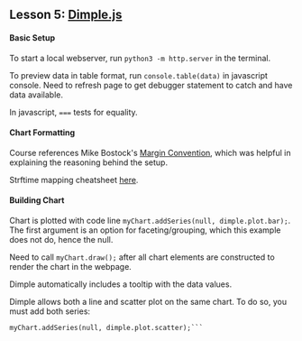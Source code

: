 ## Lesson 5: [Dimple.js](http://dimplejs.org)

#### Basic Setup

To start a local webserver, run `python3 -m http.server` in the terminal.

To preview data in table format, run `console.table(data)` in javascript console. Need to refresh page to get debugger statement to catch and have data available.

In javascript, `===` tests for equality.

#### Chart Formatting

Course references Mike Bostock's [Margin Convention](https://bl.ocks.org/mbostock/3019563), which was helpful in explaining the reasoning behind the setup.

Strftime mapping cheatsheet [here](http://man7.org/linux/man-pages/man3/strftime.3.html).

#### Building Chart

Chart is plotted with code line `myChart.addSeries(null, dimple.plot.bar);`. The first argument is an option for faceting/grouping, which this example does not do, hence the null.

Need to call `myChart.draw();` after all chart elements are constructed to render the chart in the webpage.

Dimple automatically includes a tooltip with the data values.

Dimple allows both a line and scatter plot on the same chart. To do so, you must add both series:
```myChart.addSeries(null, dimple.plot.line);
myChart.addSeries(null, dimple.plot.scatter);```
